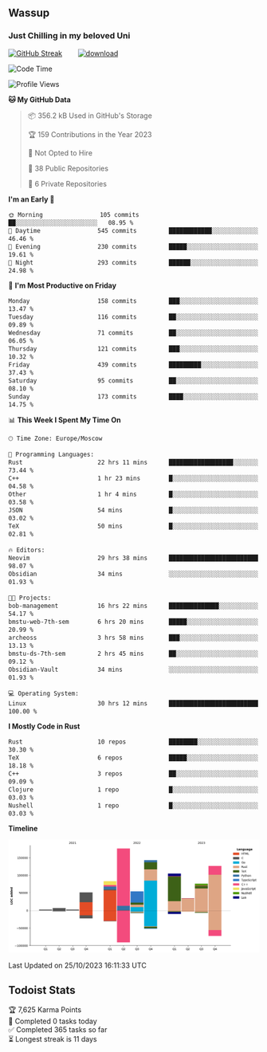 ## Wassup 
### Just Chilling in my beloved Uni 

<!--
-->

[![GitHub Streak](http://github-readme-streak-stats.herokuapp.com?user=archeoss&theme=shades-of-purple&hide_border=true&date_format=j%20M%5B%20Y%5D)](https://git.io/streak-stats)&nbsp;&nbsp;&nbsp;&nbsp;&nbsp;&nbsp;&nbsp;&nbsp;[![download](https://user-images.githubusercontent.com/68448737/147796309-d8b65b1d-4dde-40d9-b03a-2b42aaa6cd43.jpeg)
](http://bmstu.ru/)

<!--START_SECTION:waka-->
![Code Time](http://img.shields.io/badge/Code%20Time-1%2C957%20hrs%2020%20mins-blue)

![Profile Views](http://img.shields.io/badge/Profile%20Views-0-blue)

**🐱 My GitHub Data** 

> 📦 356.2 kB Used in GitHub's Storage 
 > 
> 🏆 159 Contributions in the Year 2023
 > 
> 🚫 Not Opted to Hire
 > 
> 📜 38 Public Repositories 
 > 
> 🔑 6 Private Repositories 
 > 
**I'm an Early 🐤** 

```text
🌞 Morning                105 commits         ██░░░░░░░░░░░░░░░░░░░░░░░   08.95 % 
🌆 Daytime                545 commits         ████████████░░░░░░░░░░░░░   46.46 % 
🌃 Evening                230 commits         █████░░░░░░░░░░░░░░░░░░░░   19.61 % 
🌙 Night                  293 commits         ██████░░░░░░░░░░░░░░░░░░░   24.98 % 
```
📅 **I'm Most Productive on Friday** 

```text
Monday                   158 commits         ███░░░░░░░░░░░░░░░░░░░░░░   13.47 % 
Tuesday                  116 commits         ██░░░░░░░░░░░░░░░░░░░░░░░   09.89 % 
Wednesday                71 commits          ██░░░░░░░░░░░░░░░░░░░░░░░   06.05 % 
Thursday                 121 commits         ███░░░░░░░░░░░░░░░░░░░░░░   10.32 % 
Friday                   439 commits         █████████░░░░░░░░░░░░░░░░   37.43 % 
Saturday                 95 commits          ██░░░░░░░░░░░░░░░░░░░░░░░   08.10 % 
Sunday                   173 commits         ████░░░░░░░░░░░░░░░░░░░░░   14.75 % 
```


📊 **This Week I Spent My Time On** 

```text
🕑︎ Time Zone: Europe/Moscow

💬 Programming Languages: 
Rust                     22 hrs 11 mins      ██████████████████░░░░░░░   73.44 % 
C++                      1 hr 23 mins        █░░░░░░░░░░░░░░░░░░░░░░░░   04.58 % 
Other                    1 hr 4 mins         █░░░░░░░░░░░░░░░░░░░░░░░░   03.58 % 
JSON                     54 mins             █░░░░░░░░░░░░░░░░░░░░░░░░   03.02 % 
TeX                      50 mins             █░░░░░░░░░░░░░░░░░░░░░░░░   02.81 % 

🔥 Editors: 
Neovim                   29 hrs 38 mins      █████████████████████████   98.07 % 
Obsidian                 34 mins             ░░░░░░░░░░░░░░░░░░░░░░░░░   01.93 % 

🐱‍💻 Projects: 
bob-management           16 hrs 22 mins      ██████████████░░░░░░░░░░░   54.17 % 
bmstu-web-7th-sem        6 hrs 20 mins       █████░░░░░░░░░░░░░░░░░░░░   20.99 % 
archeoss                 3 hrs 58 mins       ███░░░░░░░░░░░░░░░░░░░░░░   13.13 % 
bmstu-ds-7th-sem         2 hrs 45 mins       ██░░░░░░░░░░░░░░░░░░░░░░░   09.12 % 
Obsidian-Vault           34 mins             ░░░░░░░░░░░░░░░░░░░░░░░░░   01.93 % 

💻 Operating System: 
Linux                    30 hrs 12 mins      █████████████████████████   100.00 % 
```

**I Mostly Code in Rust** 

```text
Rust                     10 repos            ████████░░░░░░░░░░░░░░░░░   30.30 % 
TeX                      6 repos             █████░░░░░░░░░░░░░░░░░░░░   18.18 % 
C++                      3 repos             ██░░░░░░░░░░░░░░░░░░░░░░░   09.09 % 
Clojure                  1 repo              █░░░░░░░░░░░░░░░░░░░░░░░░   03.03 % 
Nushell                  1 repo              █░░░░░░░░░░░░░░░░░░░░░░░░   03.03 % 
```



**Timeline**

![Lines of Code chart](https://raw.githubusercontent.com/archeoss/archeoss/master/assets/bar_graph.png)


 Last Updated on 25/10/2023 16:11:33 UTC
<!--END_SECTION:waka-->

## Todoist Stats

<!-- TODO-IST:START -->
🏆  7,625 Karma Points           
🌸  Completed 0 tasks today           
✅  Completed 365 tasks so far           
⏳  Longest streak is 11 days
<!-- TODO-IST:END -->

